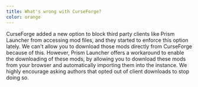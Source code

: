 ```yaml
---
title: What's wrong with CurseForge?
color: orange
---
```


CurseForge added a new option to block third party clients like Prism Launcher from accessing mod files, and they started to enforce this option lately. We can't allow you to download those mods directly from CurseForge because of this. However, Prism Launcher offers a workaround to enable the downloading of these mods, by allowing you to download these mods from your browser and automatically importing them into the instance. We highly encourage asking authors that opted out of client downloads to stop doing so.
